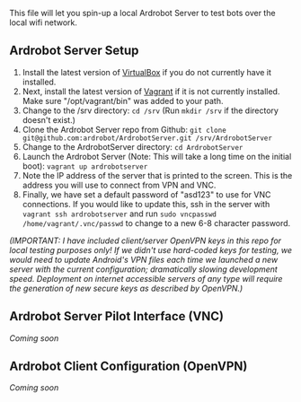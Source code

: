 This file will let you spin-up a local Ardrobot Server to test bots over the local wifi network.

## Ardrobot Server Setup

1. Install the latest version of [VirtualBox](https://www.virtualbox.org/wiki/Downloads) if you do not currently have it installed.
2. Next, install the latest version of [Vagrant](http://downloads.vagrantup.com/) if it is not currently installed.  Make sure "/opt/vagrant/bin" was added to your path.
3. Change to the /srv directory: `cd /srv` (Run `mkdir /srv` if the directory doesn't exist.)
4. Clone the Ardrobot Server repo from Github: `git clone git@github.com:ardrobot/ArdrobotServer.git /srv/ArdrobotServer`
5. Change to the ArdrobotServer directory: `cd ArdrobotServer`
6. Launch the Ardrobot Server (Note: This will take a long time on the initial boot): `vagrant up ardrobotserver`
7. Note the IP address of the server that is printed to the screen.  This is the address you will use to connect from VPN and VNC.
8. Finally, we have set a default password of "asd123" to use for VNC connections.  If you would like to update this, ssh in the server with `vagrant ssh ardrobotserver` and run `sudo vncpasswd /home/vagrant/.vnc/passwd` to change to a new 6-8 character password.

*(IMPORTANT: I have included client/server OpenVPN keys in this repo for local testing purposes only!  If we didn't use hard-coded keys for testing, we would need to update Android's VPN files each time we launched a new server with the current configuration; dramatically slowing development speed.  Deployment on internet accessible servers of any type will require the generation of new secure keys as described by OpenVPN.)*


## Ardrobot Server Pilot Interface (VNC)

*Coming soon*


## Ardrobot Client Configuration (OpenVPN)

*Coming soon*

